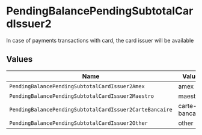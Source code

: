 # PendingBalancePendingSubtotalCardIssuer2

In case of payments transactions with card, the card issuer will be available


## Values

| Name                                                    | Value                                                   |
| ------------------------------------------------------- | ------------------------------------------------------- |
| `PendingBalancePendingSubtotalCardIssuer2Amex`          | amex                                                    |
| `PendingBalancePendingSubtotalCardIssuer2Maestro`       | maestro                                                 |
| `PendingBalancePendingSubtotalCardIssuer2CarteBancaire` | carte-bancaire                                          |
| `PendingBalancePendingSubtotalCardIssuer2Other`         | other                                                   |